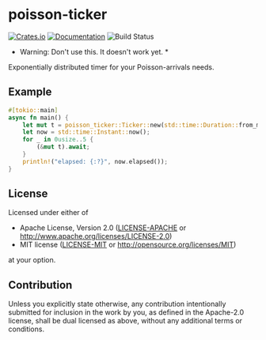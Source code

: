 # poisson-ticker

[![Crates.io](https://img.shields.io/crates/v/poisson-ticker.svg)](https://crates.io/crates/poisson-ticker)
[![Documentation](https://docs.rs/poisson-ticker)](https://docs.rs/poisson-ticker)
![Build Status](https://github.com/akshayknarayan/poisson-ticker/workflows/Rust/badge.svg)

* Warning: Don't use this. It doesn't work yet. *

Exponentially distributed timer for your Poisson-arrivals needs.

## Example
```rust
#[tokio::main]
async fn main() {
    let mut t = poisson_ticker::Ticker::new(std::time::Duration::from_millis(10));
    let now = std::time::Instant::now();
    for _ in 0usize..5 {
        (&mut t).await;
    }
    println!("elapsed: {:?}", now.elapsed());
}
```

## License

Licensed under either of

 * Apache License, Version 2.0
   ([LICENSE-APACHE](LICENSE-APACHE) or http://www.apache.org/licenses/LICENSE-2.0)
 * MIT license
   ([LICENSE-MIT](LICENSE-MIT) or http://opensource.org/licenses/MIT)

at your option.

## Contribution

Unless you explicitly state otherwise, any contribution intentionally submitted
for inclusion in the work by you, as defined in the Apache-2.0 license, shall be
dual licensed as above, without any additional terms or conditions.
